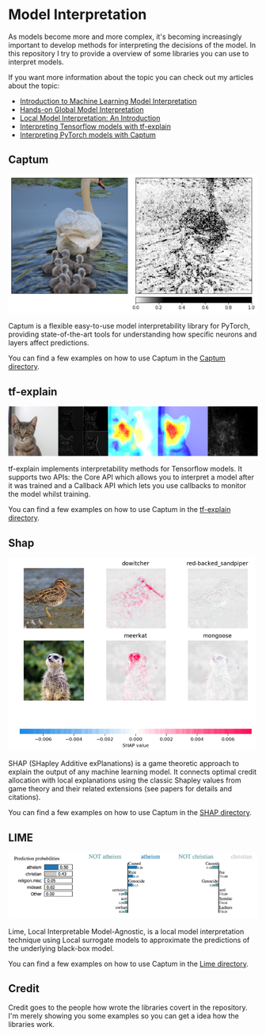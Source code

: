 # Model Interpretation

As models become more and more complex, it's becoming increasingly important to develop methods for interpreting the decisions of the model. In this repository I try to provide a overview of some libraries you can use to interpret models.

If you want more information about the topic you can check out my articles about the topic:
* [Introduction to Machine Learning Model Interpretation](https://gilberttanner.com/blog/introduction-to-machine-learning-model-interpretation)
* [Hands-on Global Model Interpretation](https://gilberttanner.com/blog/hands-on-global-model-interpretation)
* [Local Model Interpretation: An Introduction](https://gilberttanner.com/blog/local-model-interpretation-an-introduction)
* [Interpreting Tensorflow models with tf-explain](https://gilberttanner.com/blog/interpreting-tensorflow-model-with-tf-explain)
* [Interpreting PyTorch models with Captum](https://gilberttanner.com/blog/interpreting-pytorch-models-with-captum)

## Captum

![](Captum/doc/GradientSHAP_Example.png)

Captum is a flexible  easy-to-use model interpretability library for PyTorch, providing state-of-the-art tools for understanding how specific neurons and layers affect predictions.

You can find a few examples on how to use Captum in the [Captum directory](Captum/).

## tf-explain

![](TFExplain/doc/tf_explain_methods_example.jpg)

tf-explain implements interpretability methods for Tensorflow models. It supports two APIs: the Core API which allows you to interpret a model after it was trained and a Callback API which lets you use callbacks to monitor the model whilst training.

You can find a few examples on how to use Captum in the [tf-explain directory](TFExplain/).

## Shap

![Shap Example](Shap/doc/shap_image.png)

SHAP (SHapley Additive exPlanations) is a game theoretic approach to explain the output of any machine learning model. It connects optimal credit allocation with local explanations using the classic Shapley values from game theory and their related extensions (see papers for details and citations).

You can find a few examples on how to use Captum in the [SHAP directory](Shap/).

## LIME

![Lime Example](Lime/doc/lime_example.png)

Lime, Local Interpretable Model-Agnostic, is a local model interpretation technique using Local surrogate models to approximate the predictions of the underlying black-box model.

You can find a few examples on how to use Captum in the [Lime directory](Lime/).

## Credit

Credit goes to the people how wrote the libraries covert in the repository. I'm merely showing you some examples so you can get a idea how the libraries work.